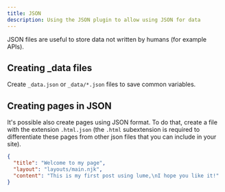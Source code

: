 ```yaml
---
title: JSON
description: Using the JSON plugin to allow using JSON for data
---
```


JSON files are useful to store data not written by humans (for example APIs).

## Creating _data files

Create `_data.json` or `_data/*.json` files to save common variables.

## Creating pages in JSON

It's possible also create pages using JSON format. To do that, create a file with the extension `.html.json` (the `.html` subextension is required to differentiate these pages from other json files that you can include in your site).

```json
{
  "title": "Welcome to my page",
  "layout": "layouts/main.njk",
  "content": "This is my first post using lume,\nI hope you like it!"
}
```
